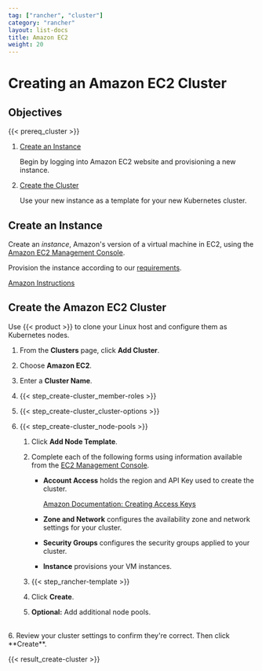 ```yaml
---
tag: ["rancher", "cluster"]
category: "rancher"
layout: list-docs
title: Amazon EC2
weight: 20
---
```


# Creating an Amazon EC2 Cluster

## Objectives

{{< prereq_cluster >}}

1.	[Create an Instance](#create-an-instance)

	Begin by logging into Amazon EC2 website and provisioning a new instance.

2. [Create the Cluster](#create-the-amazon-ec2-cluster)

	Use your new instance as a template for your new Kubernetes cluster.

## Create an Instance

Create an _instance_, Amazon's version of a virtual machine in EC2, using the [Amazon EC2 Management Console](https://aws.amazon.com/ec2/).

Provision the instance according to our [requirements](../setup/requirements.md).

[Amazon Instructions](https://docs.aws.amazon.com/AWSEC2/latest/UserGuide/EC2_GetStarted.html)

## Create the Amazon EC2 Cluster

Use {{< product >}} to clone your Linux host and configure them as Kubernetes nodes.

1. From the **Clusters** page, click **Add Cluster**.

2. Choose **Amazon EC2**.

3. Enter a **Cluster Name**.

4. {{< step_create-cluster_member-roles >}}

5. {{< step_create-cluster_cluster-options >}}

6. {{< step_create-cluster_node-pools >}}

	1.	Click **Add Node Template**.

	2.	Complete each of the following forms using information available from the [EC2 Management Console](https://aws.amazon.com/ec2).

		- **Account Access** holds the region and API Key used to create the cluster.

			[Amazon Documentation: Creating Access Keys](https://docs.aws.amazon.com/IAM/latest/UserGuide/id_credentials_access-keys.html#Using_CreateAccessKey)

		- **Zone and Network** configures the availability zone and network settings for your cluster.

		- **Security Groups** configures the security groups applied to your cluster.

 		- **Instance** provisions your VM instances.

	3. {{< step_rancher-template >}}

	4.	Click **Create**.

	5. **Optional:** Add additional node pools.
<br/>
6. Review your cluster settings to confirm they're correct. Then click **Create**.

{{< result_create-cluster >}}
